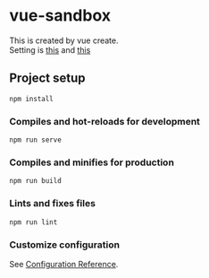 # vue-sandbox

This is created by vue create.  
Setting is [this](https://gyazo.com/dfa27d82ba5e6ff83171a917be0209fe) and [this](https://gyazo.com/30dd947dff40dcd68c98264c39a78e91)

## Project setup
```
npm install
```

### Compiles and hot-reloads for development
```
npm run serve
```

### Compiles and minifies for production
```
npm run build
```

### Lints and fixes files
```
npm run lint
```

### Customize configuration
See [Configuration Reference](https://cli.vuejs.org/config/).
